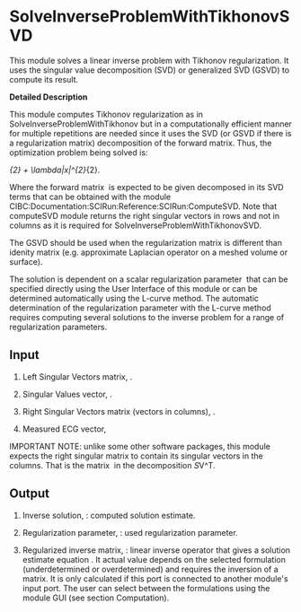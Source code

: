 # SolveInverseProblemWithTikhonovSVD

This module solves a linear inverse problem with Tikhonov regularization. It uses the singular value decomposition (SVD) or generalized SVD (GSVD) to compute its result.

**Detailed Description**

This module computes Tikhonov regularization as in SolveInverseProblemWithTikhonov but in a computationally efficient manner for multiple repetitions are needed since it uses the SVD (or GSVD if there is a regularization matrix) decomposition of the forward matrix. Thus, the optimization problem being solved is:

<math>\hat{x}=argmin_x \|Ax - y\|^{2}_{2} + \lambda\|x\|^{2}_{2}</math>.


Where the forward matrix <math>A</math> is expected to be given decomposed in its SVD terms that can be obtained with the module CIBC:Documentation:SCIRun:Reference:SCIRun:ComputeSVD. Note that computeSVD module returns the right singular vectors in rows and not in columns as it is required for SolveInverseProblemWithTikhonovSVD.

The GSVD should be used when the regularization matrix is different than idenity matrix (e.g. approximate Laplacian operator on a meshed volume or surface).


The solution is dependent on a scalar regularization parameter <math>\lambda</math> that can be specified directly using the User Interface of this module or can be determined automatically using the L-curve method. The automatic determination of the regularization parameter with the L-curve method requires computing several solutions to the inverse problem for a range of regularization parameters.


## Input

  1. Left Singular Vectors matrix, <math>U</math>.

  2. Singular Values vector, <math>S</math>.

  3. Right Singular Vectors matrix (vectors in columns), <math>V</math>.

  4. Measured ECG vector, <math>y</math>

IMPORTANT NOTE: unlike some other software packages, this module expects the right singular matrix to contain its singular vectors in the columns. That is the matrix <math>V</math> in the decomposition <math>A=U*S*V^T</math>.


## Output

  1. Inverse solution, <math>\hat{x}</math>: computed solution estimate.

  2. Regularization parameter, <math> \lambda </math>: used regularization parameter.

  3. Regularized inverse matrix, <math>G</math>: linear inverse operator that gives a solution estimate equation <math>\hat{x} = G y</math>. It actual value depends on the selected formulation (underdetermined or overdetermined) and requires the inversion of a matrix. It is only calculated if this port is connected to another module's input port. The user can select between the formulations using the module GUI (see section Computation).

